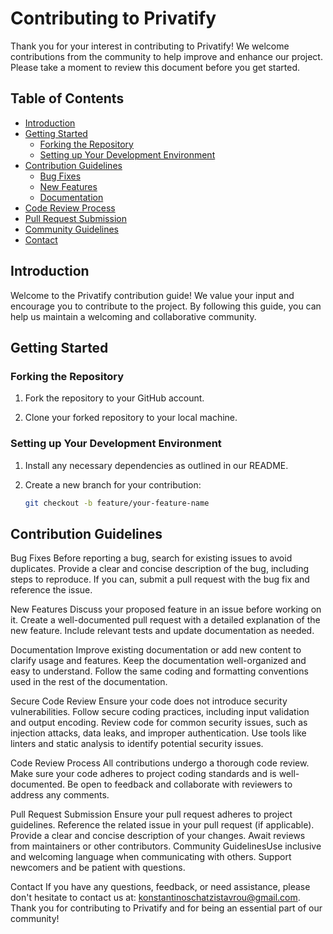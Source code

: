 # Contributing to Privatify

Thank you for your interest in contributing to Privatify! We welcome contributions from the community to help improve and enhance our project. Please take a moment to review this document before you get started.

## Table of Contents

- [Introduction](#introduction)
- [Getting Started](#getting-started)
  - [Forking the Repository](#forking-the-repository)
  - [Setting up Your Development Environment](#setting-up-your-development-environment)
- [Contribution Guidelines](#contribution-guidelines)
  - [Bug Fixes](#bug-fixes)
  - [New Features](#new-features)
  - [Documentation](#documentation)
- [Code Review Process](#code-review-process)
- [Pull Request Submission](#pull-request-submission)
- [Community Guidelines](#community-guidelines)
- [Contact](#contact)

## Introduction

Welcome to the Privatify contribution guide! We value your input and encourage you to contribute to the project. By following this guide, you can help us maintain a welcoming and collaborative community.

## Getting Started

### Forking the Repository

1. Fork the repository to your GitHub account.

2. Clone your forked repository to your local machine.

### Setting up Your Development Environment

1. Install any necessary dependencies as outlined in our README.

2. Create a new branch for your contribution:
   ```bash
   git checkout -b feature/your-feature-name

## Contribution Guidelines

Bug Fixes
Before reporting a bug, search for existing issues to avoid duplicates.
Provide a clear and concise description of the bug, including steps to reproduce.
If you can, submit a pull request with the bug fix and reference the issue.

New Features
Discuss your proposed feature in an issue before working on it.
Create a well-documented pull request with a detailed explanation of the new feature.
Include relevant tests and update documentation as needed.

Documentation
Improve existing documentation or add new content to clarify usage and features.
Keep the documentation well-organized and easy to understand.
Follow the same coding and formatting conventions used in the rest of the documentation.

Secure Code Review
Ensure your code does not introduce security vulnerabilities.
Follow secure coding practices, including input validation and output encoding.
Review code for common security issues, such as injection attacks, data leaks, and improper authentication.
Use tools like linters and static analysis to identify potential security issues.

Code Review Process
All contributions undergo a thorough code review.
Make sure your code adheres to project coding standards and is well-documented.
Be open to feedback and collaborate with reviewers to address any comments.

Pull Request Submission
Ensure your pull request adheres to project guidelines.
Reference the related issue in your pull request (if applicable).
Provide a clear and concise description of your changes.
Await reviews from maintainers or other contributors.
Community GuidelinesUse inclusive and welcoming language when communicating with others.
Support newcomers and be patient with questions.

Contact
If you have any questions, feedback, or need assistance, please don't hesitate to contact us at: konstantinoschatzistavrou@gmail.com.
Thank you for contributing to Privatify and for being an essential part of our community!